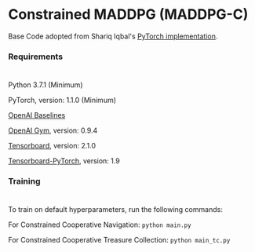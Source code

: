 # **Constrained MADDPG (MADDPG-C)**

Base Code adopted from Shariq Iqbal's [PyTorch implementation](https://github.com/shariqiqbal2810/maddpg-pytorch).

### Requirements 
#
Python 3.7.1 (Minimum) 

PyTorch, version: 1.1.0 (Minimum) 

[OpenAI Baselines](https://github.com/openai/baselines/)

[OpenAI Gym](https://github.com/openai/gym), version: 0.9.4

[Tensorboard](https://github.com/tensorflow/tensorboard), version: 2.1.0

[Tensorboard-PyTorch](https://github.com/lanpa/tensorboardX), version: 1.9

### Training 
#
To train on default hyperparameters, run the following commands:

For Constrained Cooperative Navigation: `python main.py`

For Constrained Cooperative Treasure Collection: `python main_tc.py`
